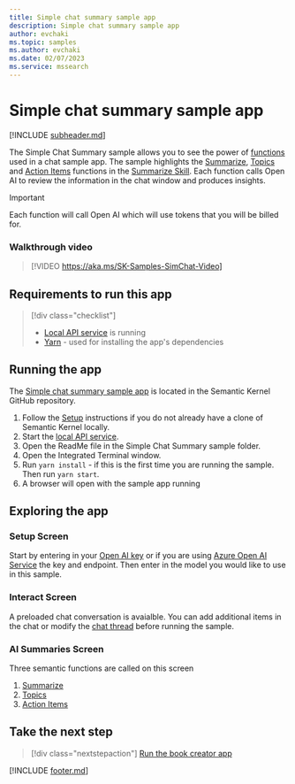 ```yaml
---
title: Simple chat summary sample app
description: Simple chat summary sample app
author: evchaki
ms.topic: samples
ms.author: evchaki
ms.date: 02/07/2023
ms.service: mssearch
---
```

# Simple chat summary sample app

[!INCLUDE [subheader.md](../includes/pat_medium.md)]

The Simple Chat Summary sample allows you to see the power of [functions](/semantic-kernel/skills/skfunctions) used in a chat sample app.  The sample highlights the [Summarize](https://aka.ms/sk/repo/summarize), [Topics](https://aka.ms/sk/repo/topics) and [Action Items](https://aka.ms/sk/repo/actionitemss) functions in the [Summarize Skill](https://aka.ms/sk/repo/summarizeskill).  Each function calls Open AI to review the information in the chat window and produces insights.   

> [!IMPORTANT]
> Each function will call Open AI which will use tokens that you will be billed for. 

### Walkthrough video
> [!VIDEO https://aka.ms/SK-Samples-SimChat-Video]

## Requirements to run this app

> [!div class="checklist"]
> * [Local API service](/semantic-kernel/samples/localapiservice) is running
> * [Yarn](https://yarnpkg.com/getting-started/install) - used for installing the app's dependencies

## Running the app
The [Simple chat summary sample app](https://aka.ms/sk/repo/samples/starter-chat) is located in the Semantic Kernel GitHub repository.

1) Follow the [Setup](/semantic-kernel/getting-started/setup) instructions if you do not already have a clone of Semantic Kernel locally.
2) Start the [local API service](localapiservice).
3) Open the ReadMe file in the Simple Chat Summary sample folder.
4) Open the Integrated Terminal window.
5) Run `yarn install` - if this is the first time you are running the sample.  Then run `yarn start`.
6) A browser will open with the sample app running

## Exploring the app

### Setup Screen
Start by entering in your [Open AI key](https://openai.com/api/) or if you are using [Azure Open AI Service](https://learn.microsoft.com/azure/cognitive-services/openai/quickstart) the key and endpoint.  Then enter in the model you would like to use in this sample.

### Interact Screen
A preloaded chat conversation is avaialble.  You can add additional items in the chat or modify the [chat thread](https://aka.ms/sk/repo/chatthread) before running the sample. 

### AI Summaries Screen
Three semantic functions are called on this screen
1) [Summarize](https://aka.ms/sk/repo/summarize)
2) [Topics](https://aka.ms/sk/repo/topics) 
3) [Action Items](https://aka.ms/sk/repo/actionitems) 

## Take the next step

> [!div class="nextstepaction"]
> [Run the book creator app](/semantic-kernel/samples/bookcreator)

[!INCLUDE [footer.md](../includes/footer.md)]
